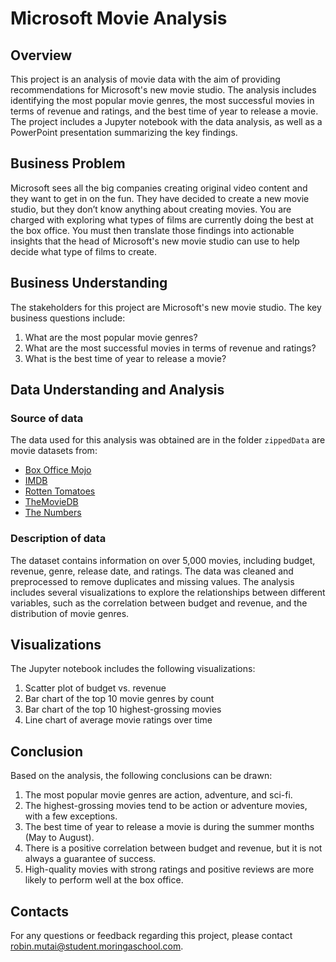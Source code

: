 # Microsoft Movie Analysis 

## Overview
This project is an analysis of movie data with the aim of providing recommendations for Microsoft's new movie studio. The analysis includes identifying the most popular movie genres, the most successful movies in terms of revenue and ratings, and the best time of year to release a movie. The project includes a Jupyter notebook with the data analysis, as well as a PowerPoint presentation summarizing the key findings.

## Business Problem

Microsoft sees all the big companies creating original video content and they want to get in on the fun. They have decided to create a new movie studio, but they don’t know anything about creating movies. You are charged with exploring what types of films are currently doing the best at the box office. You must then translate those findings into actionable insights that the head of Microsoft's new movie studio can use to help decide what type of films to create.

## Business Understanding
The stakeholders for this project are Microsoft's new movie studio. The key business questions include:

1. What are the most popular movie genres?
2. What are the most successful movies in terms of revenue and ratings?
3. What is the best time of year to release a movie?

## Data Understanding and Analysis
### Source of data
The data used for this analysis was obtained are in the folder `zippedData` are movie datasets from:

* [Box Office Mojo](https://www.boxofficemojo.com/)
* [IMDB](https://www.imdb.com/)
* [Rotten Tomatoes](https://www.rottentomatoes.com/)
* [TheMovieDB](https://www.themoviedb.org/)
* [The Numbers](https://www.the-numbers.com/)

### Description of data
The dataset contains information on over 5,000 movies, including budget, revenue, genre, release date, and ratings. The data was cleaned and preprocessed to remove duplicates and missing values. The analysis includes several visualizations to explore the relationships between different variables, such as the correlation between budget and revenue, and the distribution of movie genres.

## Visualizations
The Jupyter notebook includes the following visualizations:

1. Scatter plot of budget vs. revenue
2. Bar chart of the top 10 movie genres by count
3. Bar chart of the top 10 highest-grossing movies
4. Line chart of average movie ratings over time

## Conclusion
Based on the analysis, the following conclusions can be drawn:

1. The most popular movie genres are action, adventure, and sci-fi.
2. The highest-grossing movies tend to be action or adventure movies, with a few exceptions.
3. The best time of year to release a movie is during the summer months (May to August).
4. There is a positive correlation between budget and revenue, but it is not always a guarantee of success.
5. High-quality movies with strong ratings and positive reviews are more likely to perform well at the box office.

## Contacts
For any questions or feedback regarding this project, please contact robin.mutai@student.moringaschool.com.

